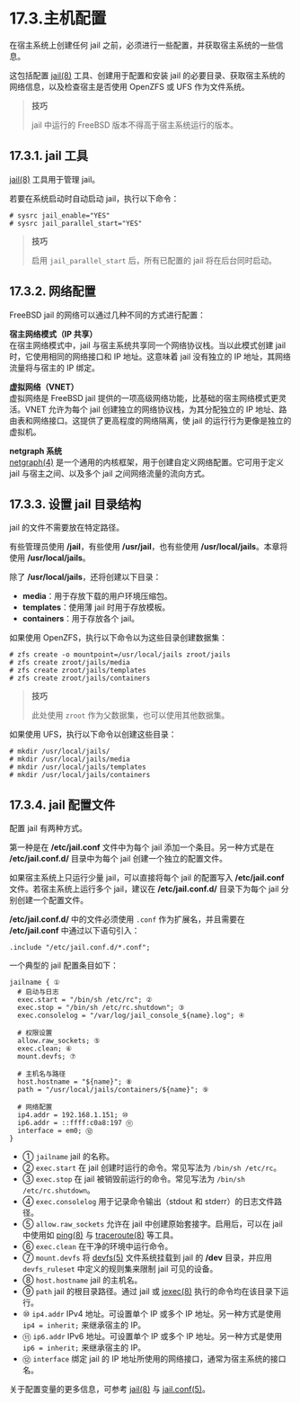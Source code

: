 # 17.3.主机配置

在宿主系统上创建任何 jail 之前，必须进行一些配置，并获取宿主系统的一些信息。

这包括配置 [jail(8)](https://man.freebsd.org/cgi/man.cgi?query=jail&sektion=8&format=html) 工具、创建用于配置和安装 jail 的必要目录、获取宿主系统的网络信息，以及检查宿主是否使用 OpenZFS 或 UFS 作为文件系统。

>**技巧**
>
>jail 中运行的 FreeBSD 版本不得高于宿主系统运行的版本。

## 17.3.1. jail 工具

[jail(8)](https://man.freebsd.org/cgi/man.cgi?query=jail&sektion=8&format=html) 工具用于管理 jail。

若要在系统启动时自动启动 jail，执行以下命令：

```
# sysrc jail_enable="YES"
# sysrc jail_parallel_start="YES"
```

>**技巧**
>
>启用 `jail_parallel_start` 后，所有已配置的 jail 将在后台同时启动。

## 17.3.2. 网络配置

FreeBSD jail 的网络可以通过几种不同的方式进行配置：

**宿主网络模式（IP 共享）**  
在宿主网络模式中，jail 与宿主系统共享同一个网络协议栈。当以此模式创建 jail 时，它使用相同的网络接口和 IP 地址。这意味着 jail 没有独立的 IP 地址，其网络流量将与宿主的 IP 绑定。

**虚拟网络（VNET）**  
虚拟网络是 FreeBSD jail 提供的一项高级网络功能，比基础的宿主网络模式更灵活。VNET 允许为每个 jail 创建独立的网络协议栈，为其分配独立的 IP 地址、路由表和网络接口。这提供了更高程度的网络隔离，使 jail 的运行行为更像是独立的虚拟机。

**netgraph 系统**  
[netgraph(4)](https://man.freebsd.org/cgi/man.cgi?query=netgraph&sektion=4&format=html) 是一个通用的内核框架，用于创建自定义网络配置。它可用于定义 jail 与宿主之间、以及多个 jail 之间网络流量的流向方式。

## 17.3.3. 设置 jail 目录结构

jail 的文件不需要放在特定路径。

有些管理员使用 **/jail**，有些使用 **/usr/jail**，也有些使用 **/usr/local/jails**。本章将使用 **/usr/local/jails**。

除了 **/usr/local/jails**，还将创建以下目录：

- **media**：用于存放下载的用户环境压缩包。
- **templates**：使用薄 jail 时用于存放模板。
- **containers**：用于存放各个 jail。

如果使用 OpenZFS，执行以下命令以为这些目录创建数据集：

```
# zfs create -o mountpoint=/usr/local/jails zroot/jails
# zfs create zroot/jails/media
# zfs create zroot/jails/templates
# zfs create zroot/jails/containers
```

>**技巧**
>
> 此处使用 `zroot` 作为父数据集，也可以使用其他数据集。

如果使用 UFS，执行以下命令以创建这些目录：

```
# mkdir /usr/local/jails/
# mkdir /usr/local/jails/media
# mkdir /usr/local/jails/templates
# mkdir /usr/local/jails/containers
```

## 17.3.4. jail 配置文件

配置 jail 有两种方式。

第一种是在 **/etc/jail.conf** 文件中为每个 jail 添加一个条目。另一种方式是在 **/etc/jail.conf.d/** 目录中为每个 jail 创建一个独立的配置文件。

如果宿主系统上只运行少量 jail，可以直接将每个 jail 的配置写入 **/etc/jail.conf** 文件。若宿主系统上运行多个 jail，建议在 **/etc/jail.conf.d/** 目录下为每个 jail 分别创建一个配置文件。

**/etc/jail.conf.d/** 中的文件必须使用 `.conf` 作为扩展名，并且需要在 **/etc/jail.conf** 中通过以下语句引入：

```
.include "/etc/jail.conf.d/*.conf";
```

一个典型的 jail 配置条目如下：

```
jailname { ①
  # 启动与日志
  exec.start = "/bin/sh /etc/rc"; ②
  exec.stop = "/bin/sh /etc/rc.shutdown"; ③
  exec.consolelog = "/var/log/jail_console_${name}.log"; ④

  # 权限设置
  allow.raw_sockets; ⑤
  exec.clean; ⑥
  mount.devfs; ⑦

  # 主机名与路径
  host.hostname = "${name}"; ⑧
  path = "/usr/local/jails/containers/${name}"; ⑨

  # 网络配置
  ip4.addr = 192.168.1.151; ⑩
  ip6.addr = ::ffff:c0a8:197 ⑪
  interface = em0; ⑫
}
```

- ① `jailname`  jail 的名称。
- ② `exec.start` 在 jail 创建时运行的命令。常见写法为 `/bin/sh /etc/rc`。
- ③ `exec.stop`  在 jail 被销毁前运行的命令。常见写法为 `/bin/sh /etc/rc.shutdown`。
- ④ `exec.consolelog` 用于记录命令输出（stdout 和 stderr）的日志文件路径。
- ⑤ `allow.raw_sockets` 允许在 jail 中创建原始套接字。启用后，可以在 jail 中使用如 [ping(8)](https://man.freebsd.org/cgi/man.cgi?query=ping&sektion=8&format=html) 与 [traceroute(8)](https://man.freebsd.org/cgi/man.cgi?query=traceroute&sektion=8&format=html) 等工具。
- ⑥ `exec.clean` 在干净的环境中运行命令。
- ⑦ `mount.devfs` 将 [devfs(5)](https://man.freebsd.org/cgi/man.cgi?query=devfs&sektion=5&format=html) 文件系统挂载到 jail 的 **/dev** 目录，并应用 `devfs_ruleset` 中定义的规则集来限制 jail 可见的设备。
- ⑧ `host.hostname` jail 的主机名。
- ⑨ `path` jail 的根目录路径。通过 jail 或 [jexec(8)](https://man.freebsd.org/cgi/man.cgi?query=jexec&sektion=8&format=html) 执行的命令均在该目录下运行。
- ⑩ `ip4.addr` IPv4 地址。可设置单个 IP 或多个 IP 地址。另一种方式是使用 `ip4 = inherit;` 来继承宿主的 IP。
- ⑪ `ip6.addr` IPv6 地址。可设置单个 IP 或多个 IP 地址。另一种方式是使用 `ip6 = inherit;` 来继承宿主的 IP。
- ⑫ `interface` 绑定 jail 的 IP 地址所使用的网络接口，通常为宿主系统的接口名。

关于配置变量的更多信息，可参考 [jail(8)](https://man.freebsd.org/cgi/man.cgi?query=jail&sektion=8&format=html) 与 [jail.conf(5)](https://man.freebsd.org/cgi/man.cgi?query=jail.conf&sektion=5&format=html)。
